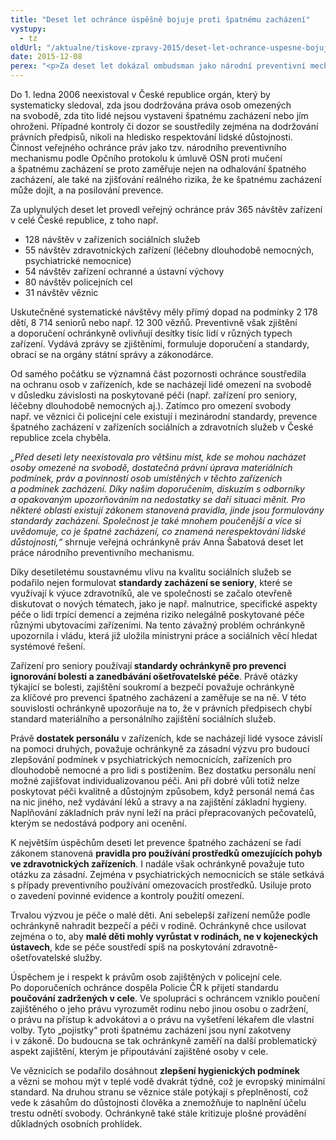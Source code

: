 ```yaml
---
title: "Deset let ochránce úspěšně bojuje proti špatnému zacházení"
vystupy:
  - tz
oldUrl: "/aktualne/tiskove-zpravy-2015/deset-let-ochrance-uspesne-bojuje-proti-spatnemu-zachazeni"
date: 2015-12-08
perex: "<p>Za deset let dokázal ombudsman jako národní preventivní mechanismus zlepšit podmínky tisíců seniorů, dětí, lidí trpících duševní chorobou, lidí se zdravotním postižením, vězňů i osob zadržených policií. Podařilo se prosadit do zákona pravidla používání prostředků k omezení pohybu, pro dětské domovy vznikly standardy péče. Zadržený v policejní cele dostane poučení o tom, že může kontaktovat rodinu, advokáta a lékaře.</p>"
---
```


<!-- imported from the old website -->

<p>Do 1. ledna 2006 neexistoval v České republice orgán, který by systematicky sledoval, zda jsou dodržována práva osob omezených na svobodě, zda tito lidé nejsou vystaveni špatnému zacházení nebo jím ohroženi. Případné kontroly či dozor se soustředily zejména na dodržování právních předpisů, nikoli na hledisko respektování lidské důstojnosti. Činnost veřejného ochránce práv jako tzv. národního preventivního mechanismu podle Opčního protokolu k úmluvě OSN proti mučení a špatnému zacházení se proto zaměřuje nejen na odhalování špatného zacházení, ale také na zjišťování reálného rizika, že ke špatnému zacházení může dojít, a na posilování prevence.</p> <p>Za uplynulých deset let provedl veřejný ochránce práv 365 návštěv zařízení v celé České republice, z toho např.</p> <ul> <li>128 návštěv v zařízeních sociálních služeb</li> <li>55 návštěv zdravotnických zařízení (léčebny dlouhodobě nemocných, psychiatrické nemocnice)</li> <li>54 návštěv zařízení ochranné a ústavní výchovy</li> <li>80 návštěv policejních cel</li> <li>31 návštěv věznic</li> </ul> <p>Uskutečněné systematické návštěvy měly přímý dopad na podmínky 2 178 dětí, 8 714 seniorů nebo např. 12 300 vězňů. Preventivně však zjištění a doporučení ochránkyně ovlivňují desítky tisíc lidí v různých typech zařízení. Vydává zprávy se zjištěními, formuluje doporučení a standardy, obrací se na orgány státní správy a zákonodárce.</p> <p>Od samého počátku se významná část pozornosti ochránce soustředila na ochranu osob v zařízeních, kde se nacházejí lidé omezení na svobodě v důsledku závislosti na poskytované péči (např. zařízení pro seniory, léčebny dlouhodobě nemocných aj.). Zatímco pro omezení svobody např. ve věznici či policejní cele existují i mezinárodní standardy, prevence špatného zacházení v zařízeních sociálních a zdravotních služeb v České republice zcela chyběla.</p> <p><i>„Před deseti lety neexistovala pro většinu míst, kde se mohou nacházet osoby omezené na svobodě, dostatečná právní úprava materiálních podmínek, práv a povinností osob umístěných v těchto zařízeních a podmínek zacházení. Díky našim doporučením, diskuzím s odborníky a opakovaným upozorňováním na nedostatky se daří situaci měnit. Pro některé oblasti existují zákonem stanovená pravidla, jinde jsou formulovány standardy zacházení. Společnost je také mnohem poučenější a více si uvědomuje, co je špatné zacházení, co znamená nerespektování lidské důstojnosti,“</i> shrnuje veřejná ochránkyně práv Anna Šabatová deset let práce národního preventivního mechanismu.</p> <p>Díky desetiletému soustavnému vlivu na kvalitu sociálních služeb se podařilo nejen formulovat <b>standardy zacházení se seniory</b>, které se využívají k výuce zdravotníků, ale ve společnosti se začalo otevřeně diskutovat o nových tématech, jako je např. malnutrice, specifické aspekty péče o lidi trpící demencí a zejména riziko nelegálně poskytované péče různými ubytovacími zařízeními. Na tento závažný problém ochránkyně upozornila i vládu, která již uložila ministryni práce a sociálních věcí hledat systémové řešení. </p> <p>Zařízení pro seniory používají<b> standardy ochránkyně pro prevenci ignorování bolesti a zanedbávání ošetřovatelské péče</b>. Právě otázky týkající se bolesti, zajištění soukromí a bezpečí považuje ochránkyně za klíčové pro prevenci špatného zacházení a zaměřuje se na ně. V této souvislosti ochránkyně upozorňuje na to, že v právních předpisech chybí standard materiálního a personálního zajištění sociálních služeb. </p> <p>Právě <b>dostatek personálu</b> v zařízeních, kde se nacházejí lidé vysoce závislí na pomoci druhých, považuje ochránkyně za zásadní výzvu pro budoucí zlepšování podmínek v psychiatrických nemocnicích, zařízeních pro dlouhodobě nemocné a pro lidi s postižením. Bez dostatku personálu není možné zajišťovat individualizovanou péči. Ani při dobré vůli totiž nelze poskytovat péči kvalitně a důstojným způsobem, když personál nemá čas na nic jiného, než vydávání léků a stravy a na zajištění základní hygieny. Naplňování základních práv nyní leží na práci přepracovaných pečovatelů, kterým se nedostává podpory ani ocenění.</p> <p>K největším úspěchům deseti let prevence špatného zacházení se řadí zákonem stanovená <b>pravidla pro používání prostředků omezujících pohyb ve zdravotnických zařízeních</b>. I nadále však ochránkyně považuje tuto otázku za zásadní. Zejména v psychiatrických nemocnicích se stále setkává s případy preventivního používání omezovacích prostředků. Usiluje proto o zavedení povinné evidence a kontroly použití omezení.</p> <p>Trvalou výzvou je péče o malé děti. Ani sebelepší zařízení nemůže podle ochránkyně nahradit bezpečí a péči v rodině. Ochránkyně chce usilovat zejména o to, aby <b>malé děti mohly vyrůstat v rodinách, ne v kojeneckých ústavech</b>, kde se péče soustředí spíš na poskytování zdravotně-ošetřovatelské služby.</p> <p>Úspěchem je i respekt k právům osob zajištěných v policejní cele. Po doporučeních ochránce dospěla Policie ČR k přijetí standardu <b>poučování zadržených v cele</b>. Ve spolupráci s ochráncem vzniklo poučení zajištěného o jeho právu vyrozumět rodinu nebo jinou osobu o zadržení, o právu na přístup k advokátovi a o právu na vyšetření lékařem dle vlastní volby. Tyto „pojistky“ proti špatnému zacházení jsou nyní zakotveny i v zákoně. Do budoucna se tak ochránkyně zaměří na další problematický aspekt zajištění, kterým je připoutávání zajištěné osoby v cele.</p> <p>Ve věznicích se podařilo dosáhnout <b>zlepšení hygienických podmínek</b> a vězni se mohou mýt v teplé vodě dvakrát týdně, což je evropský minimální standard. Na druhou stranu se věznice stále potýkají s přeplněností, což vede k zásahům do důstojnosti člověka a znemožňuje to naplnění účelu trestu odnětí svobody. Ochránkyně také stále kritizuje plošné provádění důkladných osobních prohlídek.</p>

